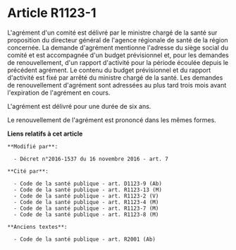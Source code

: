 # Article R1123-1

L'agrément d'un comité est délivré par le ministre chargé de la santé sur proposition du directeur général de l'agence
régionale de santé de la région concernée. La demande d'agrément mentionne l'adresse du siège social du comité et est
accompagnée d'un budget prévisionnel et, pour les demandes de renouvellement, d'un rapport d'activité pour la période écoulée
depuis le précédent agrément. Le contenu du budget prévisionnel et du rapport d'activité est fixé par arrêté du ministre
chargé de la santé. Les demandes de renouvellement d'agrément sont adressées au plus tard trois mois avant l'expiration de
l'agrément en cours.

L'agrément est délivré pour une durée de six ans. 

Le renouvellement de l'agrément est prononcé dans les mêmes formes.

**Liens relatifs à cet article**

	**Modifié par**:

	  - Décret n°2016-1537 du 16 novembre 2016 - art. 7

	**Cité par**:

	  - Code de la santé publique - art. D1123-9 (Ab)
	  - Code de la santé publique - art. R1123-13 (M)
	  - Code de la santé publique - art. R1123-2 (V)
	  - Code de la santé publique - art. R1123-4 (M)
	  - Code de la santé publique - art. R1123-7 (M)
	  - Code de la santé publique - art. R1123-8 (M)

	**Anciens textes**:

	  - Code de la santé publique - art. R2001 (Ab)
